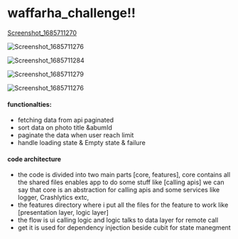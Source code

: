 # waffarha_challenge!!
[Screenshot_1685711270](https://github.com/monaGamal2022/Waffarha-Flutter-Challenge/assets/109663539/cf7e3307-e17f-4dfb-8e2d-4f32c02374a2)

 
![Screenshot_1685711276](https://github.com/monaGamal2022/Waffarha-Flutter-Challenge/assets/109663539/143864e1-e486-4c8e-aa7f-23fa9fb61ce9)

![Screenshot_1685711284](https://github.com/monaGamal2022/Waffarha-Flutter-Challenge/assets/109663539/5d1add83-4bd5-4481-b3d9-b1b966729b84)

![Screenshot_1685711279](https://github.com/monaGamal2022/Waffarha-Flutter-Challenge/assets/109663539/92e19e72-92b2-4ffd-ade1-f972ca65c20a)



![Screenshot_1685711276](https://github.com/monaGamal2022/Waffarha-Flutter-Challenge/assets/109663539/345e0c9a-7cdb-4e85-be8b-08fbe0dfbef2)






#### functionalties: 
- fetching data from api paginated
- sort data on photo title &abumId
- paginate the data when user reach limit  
- handle loading state & Empty state & failure
#### code architecture 
- the code is divided into two main parts [core, features], core contains all the shared files enables app to do some stuff like [calling apis] 
we can say that core is an abstraction for calling apis and some services like logger, Crashlytics extc,
- the features directory where i put all the files for the feature to work like [presentation layer, logic layer] 
- the flow is ui calling logic and logic talks to data layer for remote call 
- get it is used for dependency injection beside cubit for state manegment
